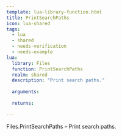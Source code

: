 ```yaml
---
template: lua-library-function.html
title: PrintSearchPaths
icon: lua-shared
tags:
  - lua
  - shared
  - needs-verification
  - needs-example
lua:
  library: Files
  function: PrintSearchPaths
  realm: shared
  description: "Print search paths."
  
  arguments:
  
  returns:
    
---
```


<div class="lua__search__keywords">
Files.PrintSearchPaths &#x2013; Print search paths.
</div>

